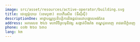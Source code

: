 ```yaml
---
image: src/asset/resources/active-operator/building.svg
title: ថេឡេម៉ូបាយ (ខេមបូឌា) ខបភើរេសិន (ធីស៊ីស៊ី)
descriptionOne: អាជ្ញាបណ្ណប្រតិបត្តិការនិងផ្តល់សេវាបង្គោលអង់តែន
address: អគារលេខ ២៤៦ មហាវិថីព្រះមុនីវង្ស សង្កាត់បឹងរាំង ខណ្ឌដូនពេញ រាជធានីភ្នំពេញ
phone: ០១២ ២៦០ ៦៣០
lang: km
---
```

